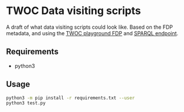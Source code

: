 # TWOC Data visiting scripts
A draft of what data visiting scripts could look like. Based on the FDP metadata, and using the [TWOC playground FDP](https://twoc.fair-dtls.surf-hosted.nl) and [SPARQL endpoint](http://twoc.fair-dtls.surf-hosted.nl:7200/sparql).

## Requirements
- python3

## Usage
```bash
python3 -m pip install -r requirements.txt --user
python3 test.py
```
